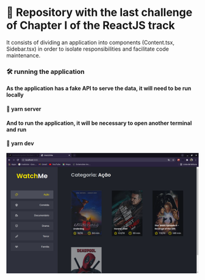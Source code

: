 <h1> 🚀 Repository with the last challenge of Chapter I of the ReactJS track</h1>

It consists of dividing an application into components (Content.tsx, Sidebar.tsx) in order to isolate responsibilities and facilitate code maintenance.

<h3>🛠 running the application</h3>
<h4>As the application has a fake API to serve the data, it will need to be run locally<h4>
🎯 yarn server
  
<h4>And to run the application, it will be necessary to open another terminal and run<h4>
🎯 yarn dev
  <br></br>
<img src="https://github.com/jose-rgb/challengeComponentizingApplications/blob/main/.github/app.png" />
